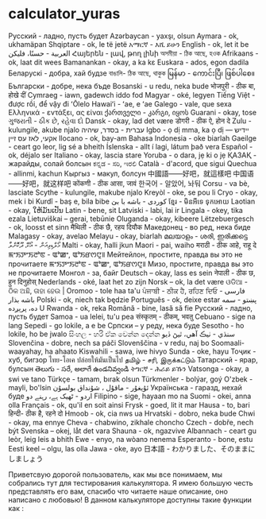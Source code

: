# calculator_yuras
Русский - ладно, пусть будет
Azərbaycan - yaxşı, olsun
Aymara - ok, ukhamäpan
Shqiptare - ok, le të jetë
አማርኛ - እሺ ይሁን
English - ok, let it be
العربية - حسنًا، فليكن
Հայերեն - լավ, թող լինի
অসমীয়া - ঠিক আছে, হওক
Afrikaans - ok, laat dit wees
Bamanankan - okay, a ka kɛ
Euskara - ados, egon dadila
Беларускі - добра, хай будзе
বাঙালি- ঠিক আছে, থাকুক
မြန်မာ - ကောင်းပြီ၊ ဖြစ်ပါစေ။
Български - добре, нека бъде
Bosanski - u redu, neka bude
भोजपुरी - ठीक बा, होखे दीं
Cymraeg - iawn, gadewch iddo fod
Magyar - oké, legyen
Tiếng Việt - được rồi, để vậy đi
ʻŌlelo Hawaiʻi - ʻae, e ʻae
Galego - vale, que sexa
Ελληνικά - εντάξει, ας είναι
ქართველი - კარგი, იყოს
Guarani - okay, tose
ગુજરાતી - ઠીક છે, રહેવા દો
Dansk - okay, lad det være
डोगरी - ठीक ऐ, होन दे
Zulu - kulungile, akube njalo
עברית - בסדר, שיהיה
Igbo - ọ dị mma, ka ọ dị
יידיש — אקעי, לאז עס זיין
Ilocano - ok, bay-am
Bahasa Indonesia - oke biarlah
Gaeilge - ceart go leor, lig sé a bheith
Íslenska - allt í lagi, látum það vera
Español - ok, déjalo ser
Italiano - okay, lascia stare
Yoruba - o dara, jẹ ki o jẹ
ҚАЗАҚ - жарайды, солай болсын
ಕನ್ನಡ - ಸರಿ, ಇರಲಿ
Català - d'acord, que sigui
Quechua - allinmi, kachun
Кыргыз - макул, болсун
中國語——好吧，就這樣吧
中国语——好吧，就这样吧
कोंकणी - ठीक आसा, जावं
한국어 - 알았어, 놔둬
Corsu - va bè, lasciate
Scythe - kulungile, makube njalo
Kreyòl - oke, se pou li
Cryo - okay, mek i bi
Kurdî - baş e, bila bibe
کوردی - باشە با بێ
ខ្មែរ - មិនអីទេ ទុកអោយ
Laotian - okay, ໃຫ້ມັນເປັນ
Latin - bene, sit
Latviski - labi, lai ir
Lingala - okey, tika ezala
Lietuviškai – gerai, tebūnie
Oluganda - okay, kibeere
Lëtzebuergesch - ok, loosst et sinn
मैथिली - ठीक छै, रहय दियौक
Македонец - во ред, нека биде
Malagasy - okay, avelao
Melayu - okay, biarlah
മലയാളം - ശരി, ഇരിക്കട്ടെ
މޯލްޑިވިއަން - އޯކޭ، ދޫކޮށްލާ
Malti - okay, ħalli jkun
Maori - pai, waiho
मराठी - ठीक आहे, राहू दे
ꯃꯦꯏꯇꯦꯏꯂꯣꯟ - ꯑꯣꯀꯦ, ꯑꯣꯏꯔꯁꯅꯨ꯫ Мейтейлон, простите, правда вы это не прочитаете
ꯃꯦꯏꯇꯦꯏꯂꯣꯟ - ꯑꯣꯀꯦ, ꯑꯣꯏꯔꯁꯅꯨ꯫ Мизо, простите, правда вы это не прочитаете
Монгол - за, байг
Deutsch – okay, lass es sein
नेपाली - ठीक छ, हुन दिनुहोस्
Nederlands - oké, laat het zo zijn
Norsk – ok, la det være
ଓଡିଆ - ଠିକ ଅଛି, ତାହା ହେଉ |
Oromoo - tole haa ta'u
ਪੰਜਾਬੀ - ਠੀਕ ਹੈ, ਰਹਿਣ ਦਿਓ
فارسی - باشه بذار
Polski - ok, niech tak będzie
Português - ok, deixe estar
پښتو - سمه ده، پرېږده
U Rwanda - ok, reka
Română - bine, lasă să fie
Русский - ладно, пусть будет
Samoa - ua lelei, tu'u pea
संस्कृतम् - ठीकम्, भवतु
Cebuano - sige na lang
Sepedi - go lokile, a e be
Српски – у реду, нека буде
Sesotho - ho lokile, ho be jwalo
සිංහල - හරි ඒක වෙන්න දෙන්න
سنڌي - ٺيڪ آهي، ٿيڻ ڏيو
Slovenčina - dobre, nech sa páči
Slovenščina - v redu, naj bo
Soomaali- waayahay, ha ahaato
Kiswahili - sawa, iwe hivyo
Sunda - oke, hayu
Тоҷик - хуб, бигзор
ไทย-โอเค ปล่อยให้มันเป็นไป
தமிழ் - சரி, இருக்கட்டும்
Татарский - ярар, булсын
తెలుగు - సరే, అలాగే ఉండనివ్వండి
ትግርኛ - ሕራይ ይኹን
Vatsonga - okay, a swi ve tano
Türkçe - tamam, bırak olsun
Türkmenler - bolýar, goý
O'zbek - mayli, bo'lsin
ئۇيغۇر - ماقۇل ، شۇنداق بولسۇن
Українська - гаразд, нехай буде
اردو - ٹھیک ہے، رہنے دو
Filipino - sige, hayaan mo na
Suomi - okei, anna olla
Français - ok, qu'il en soit ainsi
Frysk - goed, lit it mar
Hausa - to, bari
हिन्दी- ठीक है, रहने दो
Hmoob - ok, cia nws ua
Hrvatski - dobro, neka bude
Chwi - okay, ma ennye
Cheva - chabwino, zikhale choncho
Czech - dobře, nech být
Svenska – okej, låt det vara
Shauna - ok, ngazvive
Albannach - ceart gu leòr, leig leis a bhith
Ewe - enyo, na wòanɔ nenema
Esperanto - bone, estu
Eesti keel – olgu, las olla
Jawa - oke, ayo
日本語 - わかりました、そのままにしましょう


Приветсвую дорогой пользователь, как мы все понимаем, мы собрались тут для тестирования калькулятора. Я имею большую честь представлять его вам, спасибо что читаете наше описание, оно написано с любовью!
В данном калькуляторе доступны такие функции как :





















































































































